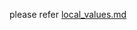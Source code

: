 please refer [local_values.md](https://github.com/suryaT1/terraform/blob/aws_terraform/local_values/local_values_.md)
